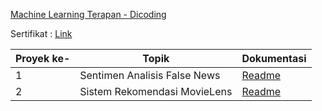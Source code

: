 [Machine Learning Terapan - Dicoding](https://www.dicoding.com/academies/319)

Sertifikat : [Link](https://www.dicoding.com/certificates/GRX523VQKX0M)


| Proyek ke- | Topik                        | Dokumentasi |
|------------|------------------------------|-------------|
| 1          | Sentimen Analisis False News | [Readme](https://github.com/paul-lestyo/Machine-Learning-Terapan-Dicoding-Project/blob/main/SentimentAnalysis-FalseNews/README.md)      |
| 2          | Sistem Rekomendasi MovieLens | [Readme](https://github.com/paul-lestyo/Machine-Learning-Terapan-Dicoding-Project/blob/main/Recommendation-Movie/README.md)      |
